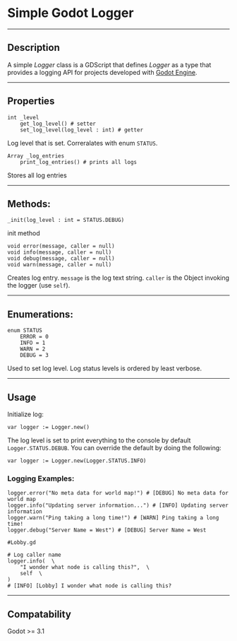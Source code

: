 # Simple Godot Logger

--------------
## Description

A simple *Logger* class is a GDScript that defines *Logger* as a type that provides a logging API for
projects developed with [Godot Engine](https://godotengine.org).

-------------
## Properties

```
int _level
	get_log_level() # setter
	set_log_level(log_level : int) # getter
```
Log level that is set.  Correralates with enum `STATUS`.

```
Array _log_entries
	print_log_entries() # prints all logs
```
Stores all log entries

-----------
## Methods:

```
_init(log_level : int = STATUS.DEBUG)
```
init method  

```
void error(message, caller = null)
void info(message, caller = null)
void debug(message, caller = null)
void warn(message, caller = null)
```
Creates log entry.  `message` is the log text string.  `caller` is the Object invoking the logger (use `self`).

----------------
## Enumerations:

```
enum STATUS  
    ERROR = 0
    INFO = 1
    WARN = 2
    DEBUG = 3
```  
Used to set log level.  Log status levels is ordered by least verbose.

--------
## Usage

Initialize log:  
```
var logger := Logger.new()
```

The log level is set to print everything to the console by default `Logger.STATUS.DEBUB`.  You can override the default by doing the following:  
```
var logger := Logger.new(Logger.STATUS.INFO)
```

### Logging Examples:
```
logger.error("No meta data for world map!") # [DEBUG] No meta data for world map  
logger.info("Updating server information...") # [INFO] Updating server information  
logger.warn("Ping taking a long time!") # [WARN] Ping taking a long time!  
logger.debug("Server Name = West") # [DEBUG] Server Name = West  
```  
```
#Lobby.gd

# Log caller name
logger.info(  \
    "I wonder what node is calling this?",  \
    self  \
)
# [INFO] [Lobby] I wonder what node is calling this?
```

----------------
## Compatability

Godot >= 3.1
